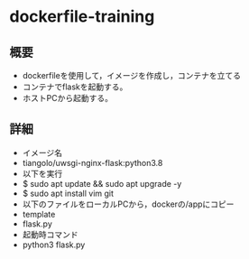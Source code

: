 # dockerfile-training

## 概要
- dockerfileを使用して，イメージを作成し，コンテナを立てる
- コンテナでflaskを起動する。
- ホストPCから起動する。

## 詳細
- イメージ名
 - tiangolo/uwsgi-nginx-flask:python3.8
- 以下を実行
 - $ sudo apt update && sudo apt upgrade -y
 - $ sudo apt install vim git
 - 以下のファイルをローカルPCから，dockerの/appにコピー
 - template
 - flask.py
- 起動時コマンド
 - python3 flask.py
